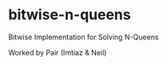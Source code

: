 bitwise-n-queens
================

Bitwise Implementation for Solving N-Queens

Worked by Pair (Imtiaz & Neil)
